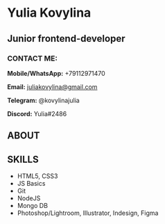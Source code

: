 # Yulia Kovylina

## Junior frontend-developer

### CONTACT ME:

**Mobile/WhatsApp:** +79112971470

**Email:** juliakovylina@gmail.com

**Telegram:** @kovylinajulia

**Discord:** Yulia#2486

## ABOUT

## SKILLS

- HTML5, CSS3
- JS Basics
- Git
- NodeJS
- Mongo DB
- Photoshop/Lightroom, Illustrator, Indesign, Figma
